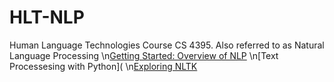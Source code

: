 # HLT-NLP
Human Language Technologies Course CS 4395. Also referred to as Natural Language Processing
\n[Getting Started: Overview of NLP](https://github.com/aromov/HLT/blob/3004e484b1827558bc210046125f1373dd9f614a/Overview%20of%20NLP.pdf)
\n[Text Processesing with Python](
\n[Exploring NLTK](https://github.com/aromov/HLT/blob/2eabb4c2eb6b0fadfecbcde7ebccd3087702b9b9/Homework3/Assignment3_axr190125.pdf)
